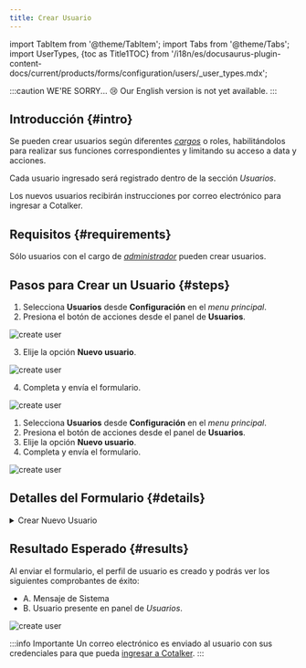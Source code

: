 ```yaml
---
title: Crear Usuario
---
```


import TabItem from '@theme/TabItem';
import Tabs from '@theme/Tabs';
import UserTypes, {toc as Title1TOC} from '/i18n/es/docusaurus-plugin-content-docs/current/products/forms/configuration/users/_user_types.mdx'; 

:::caution WE'RE SORRY... 😢
Our English version is not yet available.
:::

## Introducción {#intro}
Se pueden crear usuarios según diferentes [_cargos_](/docs/products/forms/configuration/users/user_types) o roles, habilitándolos para realizar sus funciones correspondientes y limitando su acceso a data y acciones.

Cada usuario ingresado será registrado dentro de la sección _Usuarios_.

Los nuevos usuarios recibirán instrucciones por correo electrónico para ingresar a Cotalker.

## Requisitos {#requirements}
Sólo usuarios con el cargo de [_administrador_](/docs/products/forms/configuration/users/user_types#admin) pueden crear usuarios.

## Pasos para Crear un Usuario {#steps}

<Tabs>
<TabItem value="desktop" label="Escritorio" default>

1. Selecciona **Usuarios** desde **Configuración** en el _menu principal_.
2. Presiona el botón de acciones desde el panel de **Usuarios**.

<div className="img_sizing">

![create user](/img/productos_es/product_forms_users_create_01.png)

</div>

3. Elije la opción **Nuevo usuario**.

<div className="img_sizing">

![create user](/img/productos_es/product_forms_users_create_02.png)

</div>

4. Completa y envía el formulario.

<div className="img_sizing">

![create user](/img/productos_es/product_forms_users_create_03.png)

</div>

</TabItem>
<TabItem value="mobile" label="Versión Móvil" default>

1. Selecciona **Usuarios** desde **Configuración** en el _menu principal_.
2. Presiona el botón de acciones desde el panel de **Usuarios**.
3. Elije la opción **Nuevo usuario**.
4. Completa y envía el formulario.

<div className="img_sizing">

![create user](/img/productos_es/product_forms_users_create_01m.png)

</div>

</TabItem>
</Tabs>


## Detalles del Formulario {#details}

<details>
<summary>Crear Nuevo Usuario</summary>
<div>

<div className="img_sizing_small">

![create user](/img/productos_es/product_forms_users_create_04.png)

</div>

- **<span className="badge badge--danger">1.</span> Nombres**: Escribe el nombre o nombres del usuario.
- **<span className="badge badge--danger">2.</span> Apellidos**: Escribe el apellido o apellidos del usuario
- **<span className="badge badge--danger">3.</span> E-Mail**: Ingresa el email del usuario. (Ver advertencia abajo.)
- **<span className="badge badge--danger">4.</span> Cargo**: Elige uno de los [cargos](/docs/products/forms/configuration/users/user_types) disponibles.  
<UserTypes/>

:::caution Atención
El email se utilizará como identificador del usuario y por lo tanto **no** podrá ser cambiado o editado después que se envíe el formulario.

**Nota**: _La data ingresada en los campos `Nombres`, `Apellidos` y `Cargo` se puede editar desde el [Panel Administrativo](/docs/documentation/admin/users)._
:::




</div>
</details>


## Resultado Esperado {#results}
Al enviar el formulario, el perfil de usuario es creado y podrás ver los siguientes comprobantes de éxito:

- A. Mensaje de Sistema
- B. Usuario presente en panel de _Usuarios_.

<div className="img_sizing">

![create user](/img/productos_es/product_forms_users_create_05.png)

</div>

:::info Importante
Un correo electrónico es enviado al usuario con sus credenciales para que pueda [ingresar a Cotalker](/docs/documentation/client/platform_access/first_steps).
:::